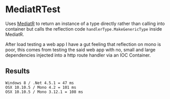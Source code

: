 # MediatRTest

Uses [MediatR](https://github.com/jbogard/MediatR) to return an instance of a type directly rather than calling into container but calls the reflection code `handlerType.MakeGenericType` inside MediatR.

After load testing a web app I have a gut feeling that reflection on mono is poor, this comes from testing the said web app with no, small and large dependencies injected into a http route handler via an IOC Container.

## Results

    Windows 8 / .Net 4.5.1 = 47 ms
    OSX 10.10.5 / Mono 4.2 = 101 ms
    OSX 10.10.5 / Mono 3.12.1 = 108 ms
